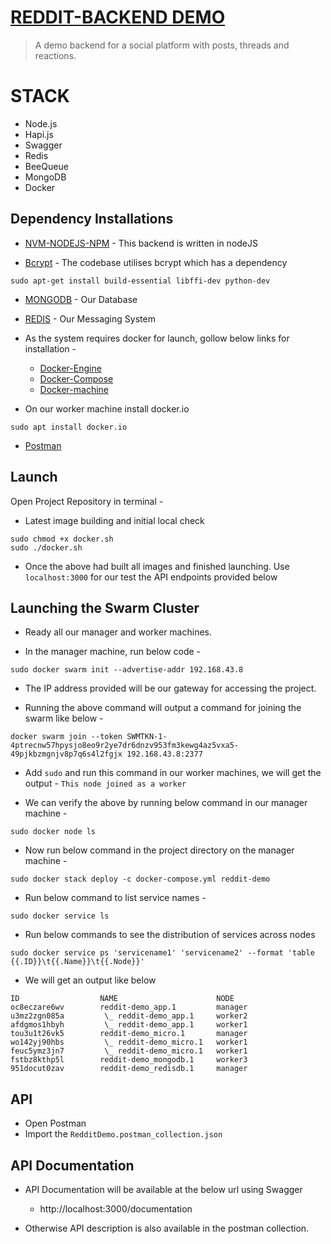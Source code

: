 # [REDDIT-BACKEND DEMO](https://github.com/crossdsection/reddit-demo)
> A demo backend for a social platform with posts, threads and reactions.

# STACK
- Node.js
- Hapi.js
- Swagger
- Redis
- BeeQueue
- MongoDB
- Docker

## Dependency Installations

- [NVM-NODEJS-NPM](https://github.com/nvm-sh/nvm) - This backend is written in nodeJS

- [Bcrypt](https://pypi.org/project/bcrypt/) - The codebase utilises bcrypt which has a dependency

```sudo apt-get install build-essential libffi-dev python-dev```

- [MONGODB](https://docs.mongodb.com/manual/installation/) - Our Database

- [REDIS](https://redis.io/download#installation) - Our Messaging System

- As the system requires docker for launch, gollow below links for installation - 

    - [Docker-Engine](https://docs.docker.com/engine/install/ubuntu/)
    - [Docker-Compose](https://docs.docker.com/compose/install/)
    - [Docker-machine](https://docs.docker.com/machine/install-machine/)

- On our worker machine install docker.io

```sudo apt install docker.io```

- [Postman](https://www.postman.com/downloads/)

## Launch

Open Project Repository in terminal - 

- Latest image building and initial local check

```
sudo chmod +x docker.sh
sudo ./docker.sh
```

- Once the above had built all images and finished launching. Use `localhost:3000` for our test the API endpoints provided below

## Launching the Swarm Cluster

- Ready all our manager and worker machines.

- In the manager machine, run below code - 

```sudo docker swarm init --advertise-addr 192.168.43.8```

- The IP address provided will be our gateway for accessing the project.

- Running the above command will output a command for joining the swarm like below - 

```docker swarm join --token SWMTKN-1-4ptrecnw57hpysjo8eo9r2ye7dr6dnzv953fm3kewg4az5vxa5-49pjkbzmgnjv8p7q6s4l2fgjx 192.168.43.8:2377```

- Add `sudo` and run this command in our worker machines, we will get the output - `This node joined as a worker`

- We can verify the above by running below command in our manager machine - 

```sudo docker node ls```

- Now run below command in the project directory on the manager machine - 

```sudo docker stack deploy -c docker-compose.yml reddit-demo```

- Run below command to list service names -

```sudo docker service ls```

- Run below commands to see the distribution of services across nodes

```sudo docker service ps 'servicename1' 'servicename2' --format 'table {{.ID}}\t{{.Name}}\t{{.Node}}'```

- We will get an output like below

```
ID                  NAME                      NODE
oc8eczare6wv        reddit-demo_app.1         manager
u3mz2zgn085a         \_ reddit-demo_app.1     worker2
afdgmos1hbyh         \_ reddit-demo_app.1     worker1
tou3u1t26vk5        reddit-demo_micro.1       manager
wo142yj90hbs         \_ reddit-demo_micro.1   worker1
feuc5ymz3jn7         \_ reddit-demo_micro.1   worker1
fstbz8kthp5l        reddit-demo_mongodb.1     worker3
951docut0zav        reddit-demo_redisdb.1     manager
```

## API 

 - Open Postman
 - Import the `RedditDemo.postman_collection.json`

## API Documentation

 - API Documentation will be available at the below url using Swagger

     - http://localhost:3000/documentation

 - Otherwise API description is also available in the postman collection.
 
